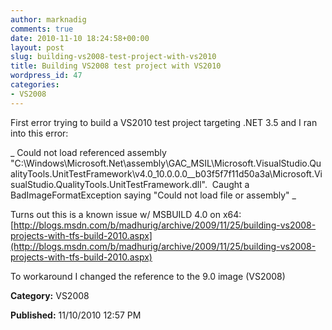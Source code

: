 ```yaml
---
author: marknadig
comments: true
date: 2010-11-10 18:24:58+00:00
layout: post
slug: building-vs2008-test-project-with-vs2010
title: Building VS2008 test project with VS2010
wordpress_id: 47
categories:
- VS2008
---
```


First error trying to build a VS2010 test project targeting .NET 3.5 and I ran into this error:




_ Could not load referenced assembly "C:\Windows\Microsoft.Net\assembly\GAC_MSIL\Microsoft.VisualStudio.QualityTools.UnitTestFramework\v4.0_10.0.0.0__b03f5f7f11d50a3a\Microsoft.VisualStudio.QualityTools.UnitTestFramework.dll".  Caught a BadImageFormatException saying "Could not load file or assembly" _




Turns out this is a known issue w/ MSBUILD 4.0 on x64:  
[http://blogs.msdn.com/b/madhurig/archive/2009/11/25/building-vs2008-projects-with-tfs-build-2010.aspx](http://blogs.msdn.com/b/madhurig/archive/2009/11/25/building-vs2008-projects-with-tfs-build-2010.aspx)




To workaround I changed the reference to the 9.0 image (VS2008)




**Category:** VS2008




**Published:** 11/10/2010 12:57 PM



